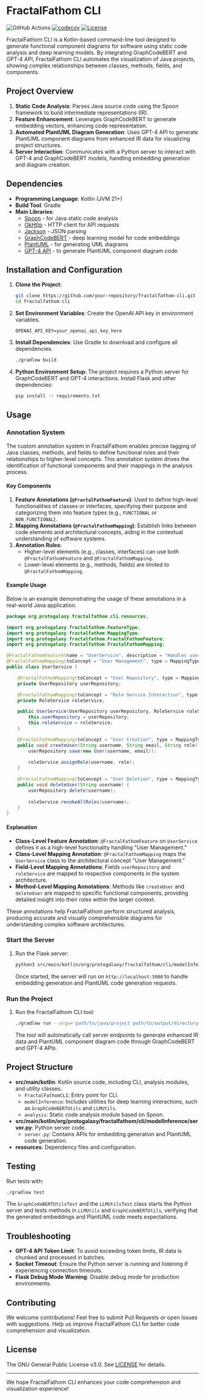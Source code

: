 # FractalFathom CLI

![GitHub Actions](https://github.com/SolitudeRA/FractalFathom-CLI/actions/workflows/build.yml/badge.svg)
[![codecov](https://codecov.io/gh/SolitudeRA/FractalFathom-CLI/graph/badge.svg?token=3AI2Z53HET)](https://codecov.io/gh/SolitudeRA/FractalFathom-CLI)
[![License](https://img.shields.io/github/license/SolitudeRA/FractalFathom-CLI.svg)](https://github.com/SolitudeRA/FractalFathom-CLI/blob/master/LICENSE)

FractalFathom CLI is a Kotlin-based command-line tool designed to generate functional component diagrams for software using static code analysis and deep learning models. By integrating GraphCodeBERT and GPT-4 API, FractalFathom CLI automates the visualization of Java projects, showing complex relationships between classes, methods, fields, and components.

## Project Overview

1. **Static Code Analysis**: Parses Java source code using the Spoon framework to build intermediate representations (IR).
2. **Feature Enhancement**: Leverages GraphCodeBERT to generate embedding vectors, enhancing code representation.
3. **Automated PlantUML Diagram Generation**: Uses GPT-4 API to generate PlantUML component diagrams from enhanced IR data for visualizing project structures.
4. **Server Interaction**: Communicates with a Python server to interact with GPT-4 and GraphCodeBERT models, handling embedding generation and diagram creation.

## Dependencies

- **Programming Language**: Kotlin (JVM 21+)
- **Build Tool**: Gradle
- **Main Libraries**:
  - [Spoon](https://spoon.gforge.inria.fr/) - for Java static code analysis
  - [OkHttp](https://square.github.io/okhttp/) - HTTP client for API requests
  - [Jackson](https://github.com/FasterXML/jackson) - JSON parsing
  - [GraphCodeBERT](https://huggingface.co/microsoft/graphcodebert-base) - deep learning model for code embeddings
  - [PlantUML](https://plantuml.com/) - for generating UML diagrams
  - [GPT-4 API](https://openai.com/) - to generate PlantUML component diagram code

## Installation and Configuration

1. **Clone the Project**:
   ```bash
   git clone https://github.com/your-repository/fractalfathom-cli.git
   cd fractalfathom-cli
   ```

2. **Set Environment Variables**:
   Create the OpenAI API key in environment variables.
   ```plaintext
   OPENAI_API_KEY=your_openai_api_key_here
   ```

3. **Install Dependencies**:
   Use Gradle to download and configure all dependencies.
   ```bash
   ./gradlew build
   ```

4. **Python Environment Setup**:
   The project requires a Python server for GraphCodeBERT and GPT-4 interactions. Install Flask and other dependencies:
   ```bash
   pip install -r requirements.txt
   ```

## Usage

### Annotation System

The custom annotation system in FractalFathom enables precise tagging of Java classes, methods, and fields to define functional roles and their relationships to higher-level concepts. This annotation system drives the identification of functional components and their mappings in the analysis process.

#### Key Components

1. **Feature Annotations (`@FractalFathomFeature`)**: Used to define high-level functionalities of classes or interfaces, specifying their purpose and categorizing them into feature types (e.g., `FUNCTIONAL` or `NON_FUNCTIONAL`).
2. **Mapping Annotations (`@FractalFathomMapping`)**: Establish links between code elements and architectural concepts, aiding in the contextual understanding of software systems.
3. **Annotation Rules**:
    - Higher-level elements (e.g., classes, interfaces) can use both `@FractalFathomFeature` and `@FractalFathomMapping`.
    - Lower-level elements (e.g., methods, fields) are limited to `@FractalFathomMapping`.

#### Example Usage

Below is an example demonstrating the usage of these annotations in a real-world Java application.

```java
package org.protogalaxy.fractalfathom.cli.resources;

import org.protogalaxy.fractalfathom.FeatureType;
import org.protogalaxy.fractalfathom.MappingType;
import org.protogalaxy.fractalfathom.FractalFathomFeature;
import org.protogalaxy.fractalfathom.FractalFathomMapping;

@FractalFathomFeature(name = "UserService", description = "Handles user-related operations", type = FeatureType.FUNCTIONAL)
@FractalFathomMapping(toConcept = "User Management", type = MappingType.MODULE)
public class UserService {

    @FractalFathomMapping(toConcept = "User Repository", type = MappingType.COMPONENT)
    private UserRepository userRepository;

    @FractalFathomMapping(toConcept = "Role Service Interaction", type = MappingType.COMPONENT)
    private RoleService roleService;

    public UserService(UserRepository userRepository, RoleService roleService) {
        this.userRepository = userRepository;
        this.roleService = roleService;
    }

    @FractalFathomMapping(toConcept = "User Creation", type = MappingType.COMPONENT)
    public void createUser(String username, String email, String role) {
        userRepository.save(new User(username, email));
        
        roleService.assignRole(username, role);
    }

    @FractalFathomMapping(toConcept = "User Deletion", type = MappingType.COMPONENT)
    public void deleteUser(String username) {
        userRepository.delete(username);
        
        roleService.revokeAllRoles(username);
    }
}
```

#### Explanation

- **Class-Level Feature Annotation**: `@FractalFathomFeature` on `UserService` defines it as a high-level functionality handling "User Management."
- **Class-Level Mapping Annotation**: `@FractalFathomMapping` maps the `UserService` class to the architectural concept "User Management."
- **Field-Level Mapping Annotations**: Fields `userRepository` and `roleService` are mapped to respective components in the system architecture.
- **Method-Level Mapping Annotations**: Methods like `createUser` and `deleteUser` are mapped to specific functional components, providing detailed insight into their roles within the larger context.

These annotations help FractalFathom perform structured analysis, producing accurate and visually comprehensible diagrams for understanding complex software architectures.

### Start the Server

1. Run the Flask server:
   ```bash
   python3 src/main/kotlin/org/protogalaxy/fractalfathom/cli/modelInference/server.py
   ```

   Once started, the server will run on `http://localhost:5000` to handle embedding generation and PlantUML code generation requests.

### Run the Project

1. Run the FractalFathom CLI tool:
   ```bash
   ./gradlew run --args='path/to/java/project path/to/output/directory'
   ```

   The tool will automatically call server endpoints to generate enhanced IR data and PlantUML component diagram code through GraphCodeBERT and GPT-4 APIs.

## Project Structure

- **src/main/kotlin**: Kotlin source code, including CLI, analysis modules, and utility classes.
    - `FractalFathomCLI`: Entry point for CLI.
    - `modelInference`: Includes utilities for deep learning interactions, such as `GraphCodeBERTUtils` and `LLMUtils`.
    - `analysis`: Static code analysis module based on Spoon.
- **src/main/kotlin/org/protogalaxy/fractalfathom/cli/modelInference/server.py**: Python server code.
    - `server.py`: Contains APIs for embedding generation and PlantUML code generation.
- **resources**: Dependency files and configuration.

## Testing

Run tests with:
```bash
./gradlew test
```

The `GraphCodeBERTUtilsTest` and the `LLMUtilsTest` class starts the Python server and tests methods in `LLMUtils` and `GraphCodeBERTUtils`, verifying that the generated embeddings and PlantUML code meets expectations.

## Troubleshooting

- **GPT-4 API Token Limit**: To avoid exceeding token limits, IR data is chunked and processed in batches.
- **Socket Timeout**: Ensure the Python server is running and listening if experiencing connection timeouts.
- **Flask Debug Mode Warning**: Disable debug mode for production environments.

## Contributing

We welcome contributions! Feel free to submit Pull Requests or open Issues with suggestions. Help us improve FractalFathom CLI for better code comprehension and visualization.

## License

The GNU General Public License v3.0. See [LICENSE](LICENSE) for details.

---

We hope FractalFathom CLI enhances your code comprehension and visualization experience!